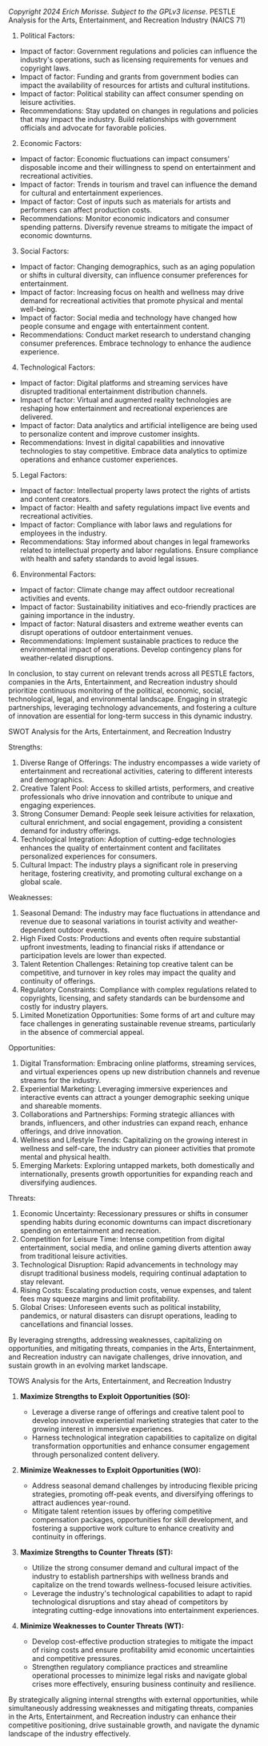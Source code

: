 *Copyright 2024 Erich Morisse.  Subject to the GPLv3 license.*
PESTLE Analysis for the Arts, Entertainment, and Recreation Industry (NAICS 71)

1. Political Factors:
- Impact of factor: Government regulations and policies can influence the industry's operations, such as licensing requirements for venues and copyright laws.
- Impact of factor: Funding and grants from government bodies can impact the availability of resources for artists and cultural institutions.
- Impact of factor: Political stability can affect consumer spending on leisure activities.
- Recommendations: Stay updated on changes in regulations and policies that may impact the industry. Build relationships with government officials and advocate for favorable policies.

2. Economic Factors:
- Impact of factor: Economic fluctuations can impact consumers' disposable income and their willingness to spend on entertainment and recreational activities.
- Impact of factor: Trends in tourism and travel can influence the demand for cultural and entertainment experiences.
- Impact of factor: Cost of inputs such as materials for artists and performers can affect production costs.
- Recommendations: Monitor economic indicators and consumer spending patterns. Diversify revenue streams to mitigate the impact of economic downturns.

3. Social Factors:
- Impact of factor: Changing demographics, such as an aging population or shifts in cultural diversity, can influence consumer preferences for entertainment.
- Impact of factor: Increasing focus on health and wellness may drive demand for recreational activities that promote physical and mental well-being.
- Impact of factor: Social media and technology have changed how people consume and engage with entertainment content.
- Recommendations: Conduct market research to understand changing consumer preferences. Embrace technology to enhance the audience experience.

4. Technological Factors:
- Impact of factor: Digital platforms and streaming services have disrupted traditional entertainment distribution channels.
- Impact of factor: Virtual and augmented reality technologies are reshaping how entertainment and recreational experiences are delivered.
- Impact of factor: Data analytics and artificial intelligence are being used to personalize content and improve customer insights.
- Recommendations: Invest in digital capabilities and innovative technologies to stay competitive. Embrace data analytics to optimize operations and enhance customer experiences.

5. Legal Factors:
- Impact of factor: Intellectual property laws protect the rights of artists and content creators.
- Impact of factor: Health and safety regulations impact live events and recreational activities.
- Impact of factor: Compliance with labor laws and regulations for employees in the industry.
- Recommendations: Stay informed about changes in legal frameworks related to intellectual property and labor regulations. Ensure compliance with health and safety standards to avoid legal issues.

6. Environmental Factors:
- Impact of factor: Climate change may affect outdoor recreational activities and events.
- Impact of factor: Sustainability initiatives and eco-friendly practices are gaining importance in the industry.
- Impact of factor: Natural disasters and extreme weather events can disrupt operations of outdoor entertainment venues.
- Recommendations: Implement sustainable practices to reduce the environmental impact of operations. Develop contingency plans for weather-related disruptions.

In conclusion, to stay current on relevant trends across all PESTLE factors, companies in the Arts, Entertainment, and Recreation industry should prioritize continuous monitoring of the political, economic, social, technological, legal, and environmental landscape. Engaging in strategic partnerships, leveraging technology advancements, and fostering a culture of innovation are essential for long-term success in this dynamic industry.

SWOT Analysis for the Arts, Entertainment, and Recreation Industry

Strengths:
1. Diverse Range of Offerings: The industry encompasses a wide variety of entertainment and recreational activities, catering to different interests and demographics.
2. Creative Talent Pool: Access to skilled artists, performers, and creative professionals who drive innovation and contribute to unique and engaging experiences.
3. Strong Consumer Demand: People seek leisure activities for relaxation, cultural enrichment, and social engagement, providing a consistent demand for industry offerings.
4. Technological Integration: Adoption of cutting-edge technologies enhances the quality of entertainment content and facilitates personalized experiences for consumers.
5. Cultural Impact: The industry plays a significant role in preserving heritage, fostering creativity, and promoting cultural exchange on a global scale.

Weaknesses:
1. Seasonal Demand: The industry may face fluctuations in attendance and revenue due to seasonal variations in tourist activity and weather-dependent outdoor events.
2. High Fixed Costs: Productions and events often require substantial upfront investments, leading to financial risks if attendance or participation levels are lower than expected.
3. Talent Retention Challenges: Retaining top creative talent can be competitive, and turnover in key roles may impact the quality and continuity of offerings.
4. Regulatory Constraints: Compliance with complex regulations related to copyrights, licensing, and safety standards can be burdensome and costly for industry players.
5. Limited Monetization Opportunities: Some forms of art and culture may face challenges in generating sustainable revenue streams, particularly in the absence of commercial appeal.

Opportunities:
1. Digital Transformation: Embracing online platforms, streaming services, and virtual experiences opens up new distribution channels and revenue streams for the industry.
2. Experiential Marketing: Leveraging immersive experiences and interactive events can attract a younger demographic seeking unique and shareable moments.
3. Collaborations and Partnerships: Forming strategic alliances with brands, influencers, and other industries can expand reach, enhance offerings, and drive innovation.
4. Wellness and Lifestyle Trends: Capitalizing on the growing interest in wellness and self-care, the industry can pioneer activities that promote mental and physical health.
5. Emerging Markets: Exploring untapped markets, both domestically and internationally, presents growth opportunities for expanding reach and diversifying audiences.

Threats:
1. Economic Uncertainty: Recessionary pressures or shifts in consumer spending habits during economic downturns can impact discretionary spending on entertainment and recreation.
2. Competition for Leisure Time: Intense competition from digital entertainment, social media, and online gaming diverts attention away from traditional leisure activities.
3. Technological Disruption: Rapid advancements in technology may disrupt traditional business models, requiring continual adaptation to stay relevant.
4. Rising Costs: Escalating production costs, venue expenses, and talent fees may squeeze margins and limit profitability.
5. Global Crises: Unforeseen events such as political instability, pandemics, or natural disasters can disrupt operations, leading to cancellations and financial losses.

By leveraging strengths, addressing weaknesses, capitalizing on opportunities, and mitigating threats, companies in the Arts, Entertainment, and Recreation industry can navigate challenges, drive innovation, and sustain growth in an evolving market landscape.

TOWS Analysis for the Arts, Entertainment, and Recreation Industry

1. **Maximize Strengths to Exploit Opportunities (SO):**
   - Leverage a diverse range of offerings and creative talent pool to develop innovative experiential marketing strategies that cater to the growing interest in immersive experiences.
   - Harness technological integration capabilities to capitalize on digital transformation opportunities and enhance consumer engagement through personalized content delivery.

2. **Minimize Weaknesses to Exploit Opportunities (WO):**
   - Address seasonal demand challenges by introducing flexible pricing strategies, promoting off-peak events, and diversifying offerings to attract audiences year-round.
   - Mitigate talent retention issues by offering competitive compensation packages, opportunities for skill development, and fostering a supportive work culture to enhance creativity and continuity in offerings.

3. **Maximize Strengths to Counter Threats (ST):**
   - Utilize the strong consumer demand and cultural impact of the industry to establish partnerships with wellness brands and capitalize on the trend towards wellness-focused leisure activities.
   - Leverage the industry's technological capabilities to adapt to rapid technological disruptions and stay ahead of competitors by integrating cutting-edge innovations into entertainment experiences.

4. **Minimize Weaknesses to Counter Threats (WT):**
   - Develop cost-effective production strategies to mitigate the impact of rising costs and ensure profitability amid economic uncertainties and competitive pressures.
   - Strengthen regulatory compliance practices and streamline operational processes to minimize legal risks and navigate global crises more effectively, ensuring business continuity and resilience.

By strategically aligning internal strengths with external opportunities, while simultaneously addressing weaknesses and mitigating threats, companies in the Arts, Entertainment, and Recreation industry can enhance their competitive positioning, drive sustainable growth, and navigate the dynamic landscape of the industry effectively.

